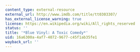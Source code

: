 ```yaml
---
content_type: external-resource
external_url: http://www.imdb.com/title/tt0303307/
has_external_license_warning: true
license: https://en.wikipedia.org/wiki/All_rights_reserved
status: ''
title: '*Blue Vinyl: A Toxic Comedy*'
uid: 16a6300a-4af7-4072-9677-c45f1ab35fe1
wayback_url: ''
---
```

